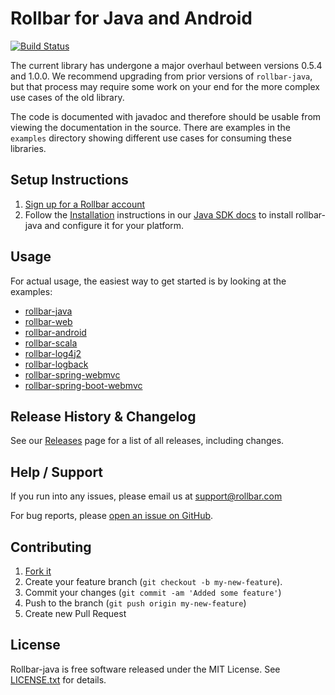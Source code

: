 # Rollbar for Java and Android

[![Build Status](https://github.com/rollbar/rollbar-java/workflows/rollbar-java%20CI/badge.svg?branch=master)](https://github.com/rollbar/rollbar-java/actions/workflows/ci.yml?query=branch%3Amaster)

The current library has undergone a major overhaul between versions 0.5.4 and 1.0.0.
We recommend upgrading from prior versions of `rollbar-java`, but that process may require some
work on your end for the more complex use cases of the old library.

The code is documented with javadoc and therefore should be usable from viewing
the documentation in the source. There are examples in the `examples` directory showing different
use cases for consuming these libraries.

## Setup Instructions
1. [Sign up for a Rollbar account](https://rollbar.com/signup)
2. Follow the [Installation](https://docs.rollbar.com/docs/java#section-installation) instructions in our [Java SDK docs](https://docs.rollbar.com/docs/java) to install rollbar-java and configure it for your platform.

## Usage

For actual usage, the easiest way to get started is by looking at the examples:

- [rollbar-java](https://github.com/rollbar/rollbar-java/tree/master/examples/rollbar-java)
- [rollbar-web](https://github.com/rollbar/rollbar-java/tree/master/examples/rollbar-web)
- [rollbar-android](https://github.com/rollbar/rollbar-java/tree/master/examples/rollbar-android)
- [rollbar-scala](https://github.com/rollbar/rollbar-java/tree/master/examples/rollbar-scala)
- [rollbar-log4j2](https://github.com/rollbar/rollbar-java/tree/master/examples/rollbar-log4j2)
- [rollbar-logback](https://github.com/rollbar/rollbar-java/tree/master/examples/rollbar-logback)
- [rollbar-spring-webmvc](https://github.com/rollbar/rollbar-java/tree/master/examples/rollbar-spring-webmvc)
- [rollbar-spring-boot-webmvc](https://github.com/rollbar/rollbar-java/tree/master/examples/rollbar-spring-boot-webmvc)

## Release History & Changelog

See our [Releases](https://github.com/rollbar/rollbar-java/releases) page for a list of all releases, including changes.

## Help / Support

If you run into any issues, please email us at [support@rollbar.com](mailto:support@rollbar.com)

For bug reports, please [open an issue on GitHub](https://github.com/rollbar/rollbar-java/issues/new).

## Contributing

1. [Fork it](https://github.com/rollbar/rollbar-java)
2. Create your feature branch (```git checkout -b my-new-feature```).
3. Commit your changes (```git commit -am 'Added some feature'```)
4. Push to the branch (```git push origin my-new-feature```)
5. Create new Pull Request

## License
Rollbar-java is free software released under the MIT License. See [LICENSE.txt](LICENSE.txt) for details.

